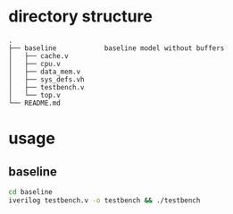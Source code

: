 # directory structure


```
.
├── baseline			baseline model without buffers
│   ├── cache.v
│   ├── cpu.v
│   ├── data_mem.v
│   ├── sys_defs.vh
│   ├── testbench.v
│   └── top.v
└── README.md
```

# usage

## baseline
``` sh
cd baseline
iverilog testbench.v -o testbench && ./testbench
```